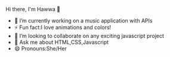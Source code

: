 Hi there, I'm Hawwa 👋
- 🔭 I’m currently working on a music application with APIs
- ⚡ Fun fact:I love animations and colors!
- 👯 I’m looking to collaborate on any exciting javascript project
- 💬 Ask me about HTML,CSS,Javascript
- 😄 Pronouns:She/Her

